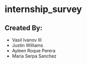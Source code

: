 # internship_survey

## Created By:
* Vasil Ivanov III
* Justin Williams
* Ayleen Roque Perera
* Maria Serpa Sanchez
